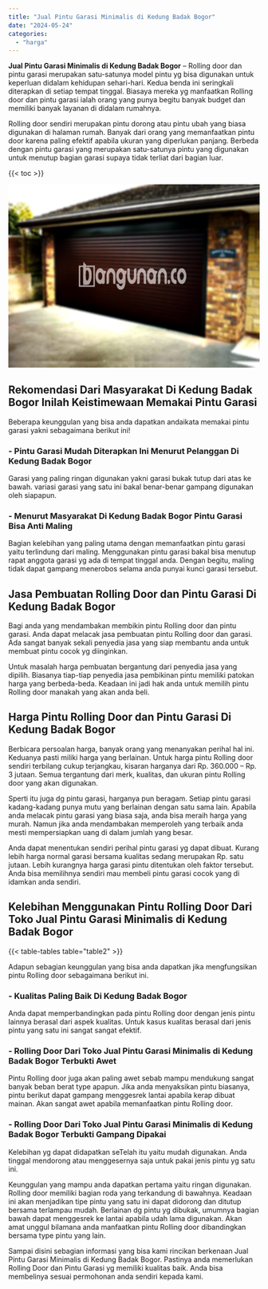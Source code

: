 ```yaml
---
title: "Jual Pintu Garasi Minimalis di Kedung Badak Bogor"
date: "2024-05-24"
categories: 
  - "harga"
---
```


**Jual Pintu Garasi Minimalis di Kedung Badak Bogor** – Rolling door dan pintu garasi merupakan satu-satunya model pintu yg bisa digunakan untuk keperluan didalam kehidupan sehari-hari. Kedua benda ini seringkali diterapkan di setiap tempat tinggal. Biasaya mereka yg manfaatkan Rolling door dan pintu garasi ialah orang yang punya begitu banyak budget dan memiliki banyak layanan di didalam rumahnya.

Rolling door sendiri merupakan pintu dorong atau pintu ubah yang biasa digunakan di halaman rumah. Banyak dari orang yang memanfaatkan pintu door karena paling efektif apabila ukuran yang diperlukan panjang. Berbeda dengan pintu garasi yang merupakan satu-satunya pintu yang digunakan untuk menutup bagian garasi supaya tidak terliat dari bagian luar.

{{< toc >}}

![Jual Pintu Garasi Minimalis di Kedung Badak Bogor](/images/pintu-garasi-53.png)

## Rekomendasi Dari Masyarakat Di Kedung Badak Bogor Inilah Keistimewaan Memakai Pintu Garasi

Beberapa keunggulan yang bisa anda dapatkan andaikata memakai pintu garasi yakni sebagaimana berikut ini!

### \- Pintu Garasi Mudah Diterapkan Ini Menurut Pelanggan Di Kedung Badak Bogor

Garasi yang paling ringan digunakan yakni garasi bukak tutup dari atas ke bawah. variasi garasi yang satu ini bakal benar-benar gampang digunakan oleh siapapun.

### \- Menurut Masyarakat Di Kedung Badak Bogor Pintu Garasi Bisa Anti Maling

Bagian kelebihan yang paling utama dengan memanfaatkan pintu garasi yaitu terlindung dari maling. Menggunakan pintu garasi bakal bisa menutup rapat anggota garasi yg ada di tempat tinggal anda. Dengan begitu, maling tidak dapat gampang menerobos selama anda punyai kunci garasi tersebut.

## Jasa Pembuatan Rolling Door dan Pintu Garasi Di Kedung Badak Bogor

Bagi anda yang mendambakan membikin pintu Rolling door dan pintu garasi. Anda dapat melacak jasa pembuatan pintu Rolling door dan garasi. Ada sangat banyak sekali penyedia jasa yang siap membantu anda untuk membuat pintu cocok yg diinginkan.

Untuk masalah harga pembuatan bergantung dari penyedia jasa yang dipilih. Biasanya tiap-tiap penyedia jasa pembikinan pintu memiliki patokan harga yang berbeda-beda. Keadaan ini jadi hak anda untuk memilih pintu Rolling door manakah yang akan anda beli.

## Harga Pintu Rolling Door dan Pintu Garasi Di Kedung Badak Bogor

Berbicara persoalan harga, banyak orang yang menanyakan perihal hal ini. Keduanya pasti miliki harga yang berlainan. Untuk harga pintu Rolling door sendiri terbilang cukup terjangkau, kisaran harganya dari Rp. 360.000 – Rp. 3 jutaan. Semua tergantung dari merk, kualitas, dan ukuran pintu Rolling door yang akan digunakan.

Sperti itu juga dg pintu garasi, harganya pun beragam. Setiap pintu garasi kadang-kadang punya mutu yang berlainan dengan satu sama lain. Apabila anda melacak pintu garasi yang biasa saja, anda bisa meraih harga yang murah. Namun jika anda mendambakan memperoleh yang terbaik anda mesti mempersiapkan uang di dalam jumlah yang besar.

Anda dapat menentukan sendiri perihal pintu garasi yg dapat dibuat. Kurang lebih harga normal garasi bersama kualitas sedang merupakan Rp. satu jutaan. Lebih kurangnya harga garasi pintu ditentukan oleh faktor tersebut. Anda bisa memilihnya sendiri mau membeli pintu garasi cocok yang di idamkan anda sendiri.

## Kelebihan Menggunakan Pintu Rolling Door Dari Toko Jual Pintu Garasi Minimalis di Kedung Badak Bogor

{{< table-tables table="table2" >}}

Adapun sebagian keunggulan yang bisa anda dapatkan jika mengfungsikan pintu Rolling door sebagaimana berikut ini.

### \- Kualitas Paling Baik Di Kedung Badak Bogor

Anda dapat memperbandingkan pada pintu Rolling door dengan jenis pintu lainnya berasal dari aspek kualitas. Untuk kasus kualitas berasal dari jenis pintu yang satu ini sangat sangat efektif.

### \- Rolling Door Dari Toko Jual Pintu Garasi Minimalis di Kedung Badak Bogor Terbukti Awet

Pintu Rolling door juga akan paling awet sebab mampu mendukung sangat banyak beban berat type apapun. Jika anda menyaksikan pintu biasanya, pintu berikut dapat gampang menggesrek lantai apabila kerap dibuat mainan. Akan sangat awet apabila memanfaatkan pintu Rolling door.

### \- Rolling Door Dari Toko Jual Pintu Garasi Minimalis di Kedung Badak Bogor Terbukti Gampang Dipakai

Kelebihan yg dapat didapatkan seTelah itu yaitu mudah digunakan. Anda tinggal mendorong atau menggesernya saja untuk pakai jenis pintu yg satu ini.

Keunggulan yang mampu anda dapatkan pertama yaitu ringan digunakan. Rolling door memiliki bagian roda yang terkandung di bawahnya. Keadaan ini akan menjadikan tipe pintu yang satu ini dapat didorong dan ditutup bersama terlampau mudah. Berlainan dg pintu yg dibukak, umumnya bagian bawah dapat menggesrek ke lantai apabila udah lama digunakan. Akan amat unggul bilamana anda manfaatkan pintu Rolling door dibandingkan bersama type pintu yang lain.

Sampai disini sebagian informasi yang bisa kami rincikan berkenaan Jual Pintu Garasi Minimalis di Kedung Badak Bogor. Pastinya anda memerlukan Rolling Door dan Pintu Garasi yg memiliki kualitas baik. Anda bisa membelinya sesuai permohonan anda sendiri kepada kami.
